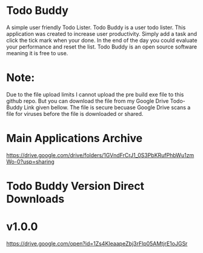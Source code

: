 # Todo Buddy
A simple user friendly Todo Lister. Todo Buddy is a user todo lister. This application was created to increase user productivity. Simply add a task and click the tick mark when your done. In the end of the day you could evaluate your performance and reset the list. Todo Buddy is an open source software meaning it is free to use.


# Note:
Due to the file upload limits I cannot upload the pre build exe file to this github repo. But you can download the file from my Google Drive Todo-Buddy Link given bellow. The file is secure becuase Google Drive scans a file for viruses before the file is downloaded or shared.

# Main Applications Archive
https://drive.google.com/drive/folders/1GVndFrCrJ1_0S3PbKRufPhbWu1zmWo-0?usp=sharing


# Todo Buddy Version Direct Downloads
# v1.0.0

https://drive.google.com/open?id=1Zs4KIeaapeZbj3rFlp05AMtjrE1oJGSr
